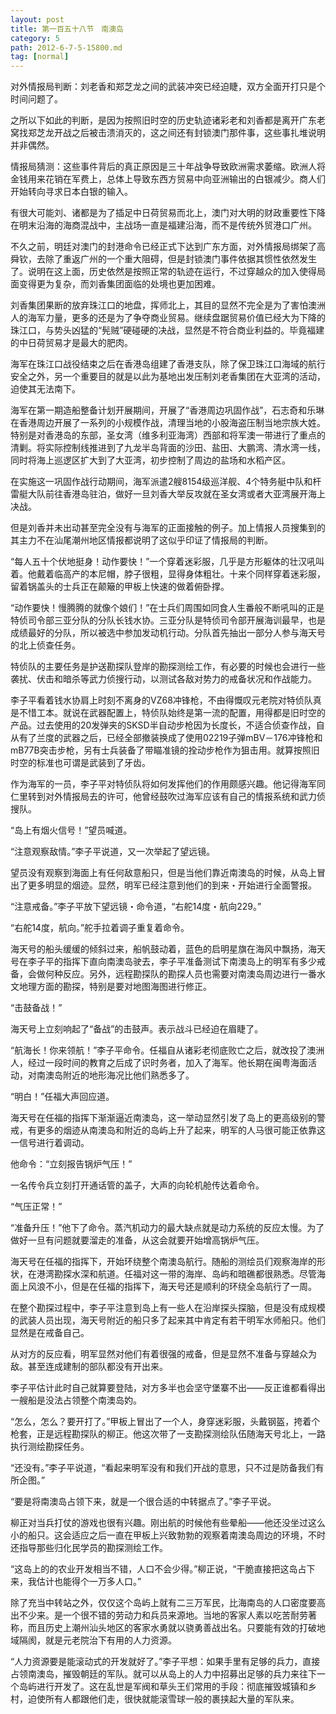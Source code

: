 ```yaml
---
layout: post
title: 第一百五十八节　南澳岛
category: 5
path: 2012-6-7-5-15800.md
tag: [normal]
---
```


对外情报局判断：刘老香和郑芝龙之间的武装冲突已经迫睫，双方全面开打只是个时间问题了。

之所以下如此的判断，是因为按照旧时空的历史轨迹诸彩老和刘香都是离开广东老窝找郑芝龙开战之后被击溃消灭的，这之间还有封锁澳门那件事，这些事扎堆说明并非偶然。

情报局猜测：这些事件背后的真正原因是三十年战争导致欧洲需求萎缩。欧洲人将金钱用来花销在军费上，总体上导致东西方贸易中向亚洲输出的白银减少。商人们开始转向寻求日本白银的输入。

有很大可能刘、诸都是为了插足中日荷贸易而北上，澳门对大明的财政重要性下降在明末沿海的海商混战中，主战场一直是福建沿海，而不是传统外贸港口广州。

不久之前，明廷对澳门的封港命令已经正式下达到广东方面，对外情报局绑架了高舜钦，去除了重返广州的一个重大阻碍，但是封锁澳门事件依据其惯性依然发生了。说明在这上面，历史依然是按照正常的轨迹在运行，不过穿越众的加入使得局面变得更为复杂，而刘香集团面临的处境也更加困难。

刘香集团果断的放弃珠江口的地盘，挥师北上，其目的显然不完全是为了害怕澳洲人的海军力量，更多的还是为了争夺商业贸易。继续盘踞贸易价值已经大为下降的珠江口，与势头凶猛的“髡贼”硬碰硬的决战，显然是不符合商业利益的。毕竟福建的中日荷贸易才是最大的肥肉。

海军在珠江口战役结束之后在香港岛组建了香港支队，除了保卫珠江口海域的航行安全之外，另一个重要目的就是以此为基地出发压制刘老香集团在大亚湾的活动，迫使其无法南下。

海军在第一期造船整备计划开展期间，开展了“香港周边巩固作战”，石志奇和乐琳在香港周边开展了一系列的小规模作战，清理当地的小股海盗压制当地宗族大姓。特别是对香港岛的东部，圣女湾（维多利亚海湾）西部和将军澳一带进行了重点的清剿。将实际控制线推进到了九龙半岛背面的沙田、盐田、大鹏湾、清水湾一线，同时将海上巡逻区扩大到了大亚湾，初步控制了周边的盐场和水稻产区。

在实施这一巩固作战行动期间，海军派遣2艘8154级巡洋舰、4个特务艇中队和杆雷艇大队前往香港岛驻泊，做好一旦刘香大举反攻就在圣女湾或者大亚湾展开海上决战。

但是刘香并未出动甚至完全没有与海军的正面接触的例子。加上情报人员搜集到的其主力不在汕尾潮州地区情报都说明了这似乎印证了情报局的判断。

“每人五十个伏地挺身！动作要快！”一个穿着迷彩服，几乎是方形躯体的壮汉吼叫着。他戴着临高产的本尼帽，脖子很粗，显得身体粗壮。十来个同样穿着迷彩服，留着锅盖头的士兵正在颠簸的甲板上快速的做着俯卧撑。

“动作要快！慢腾腾的就像个娘们！”在士兵们周围如同食人生番般不断吼叫的正是特侦司令部三亚分队的分队长钱水协。三亚分队是特侦司令部开展海训最早，也是成绩最好的分队，所以被选中参加发动机行动。分队首先抽出一部分人参与海天号的北上侦查任务。

特侦队的主要任务是护送勘探队登岸的勘探测绘工作，有必要的时候也会进行一些袭扰、伏击和暗杀等武力侦搜行动，以测试各敌对势力的戒备状况和作战能力。

李子平看着钱水协肩上时刻不离身的VZ68冲锋枪，不由得慨叹元老院对特侦队真是不惜工本。就说在武器配置上，特侦队始终是第一流的配置，用得都是旧时空的产品。过去使用的20发弹夹的SKSD半自动步枪因为长度长，不适合侦查作战，自从有了兰度的武器之后，已经全部撤装换成了使用02219子弹mBV－176冲锋枪和mB77B突击步枪，另有士兵装备了带瞄准镜的拴动步枪作为狙击用。就算按照旧时空的标准也可谓是武装到了牙齿。

作为海军的一员，李子平对特侦队将如何发挥他们的作用颇感兴趣。他记得海军同仁里转到对外情报局去的许可，他曾经鼓吹过海军应该有自己的情报系统和武力侦搜队。

“岛上有烟火信号！”望员喊道。

“注意观察敌情。”李子平说道，又一次举起了望远镜。

望员没有观察到海面上有任何敌意船只，但是当他们靠近南澳岛的时候，从岛上冒出了更多明显的烟迹。显然，明军已经注意到他们的到来・开始进行全面警报。

“注意戒备。”李子平放下望远镜・命令道，“右舵14度・航向229。”

“右舵14度，航向。”舵手拉着调子重复着命令。

海天号的船头缓缓的倾斜过来，船帆鼓动着，蓝色的启明星旗在海风中飘扬，海天号在李子平的指挥下直向南澳岛驶去，李子平准备测试下南澳岛上的明军有多少戒备，会做何种反应。另外，远程勘探队的勘探人员也需要对南澳岛周边进行一番水文地理方面的勘探，特别是要对地图海图进行修正。

“击鼓备战！”

海天号上立刻响起了“备战”的击鼓声。表示战斗已经迫在眉睫了。

“航海长！你来领航！”李子平命令。任福自从诸彩老彻底败亡之后，就改投了澳洲人，经过一段时间的教育之后成了识时务者，加入了海军。他长期在闽粤海面活动，对南澳岛附近的地形海况比他们熟悉多了。

“明白！”任福大声回应道。

海天号在任福的指挥下渐渐逼近南澳岛，这一举动显然引发了岛上的更高级别的警戒，有更多的烟迹从南澳岛和附近的岛屿上升了起来，明军的人马很可能正依靠这一信号进行着调动。

他命令：“立刻报告锅炉气压！”

一名传令兵立刻打开通话管的盖子，大声的向轮机舱传达着命令。

“气压正常！”

“准备升压！”他下了命令。蒸汽机动力的最大缺点就是动力系统的反应太慢。为了做好一旦有问题就要溜走的准备，从这会就要开始增高锅炉气压。

海天号在任福的指挥下，开始环绕整个南澳岛航行。随船的测绘员们观察海岸的形状，在港湾勘探水深和航道。任福对这一带的海岸、岛屿和暗礁都很熟悉。尽管海面上风浪不小，但是在任福的指挥下，海天号还是顺利的环绕全岛航行了一周。

在整个勘探过程中，李子平注意到岛上有一些人在沿岸探头探脑，但是没有成规模的武装人员出现，海天号附近的船只多了起来其中肯定有若干明军水师船只。他们显然是在戒备自己。

从对方的反应看，明军显然对他们有着很强的戒备，但是显然不准备与穿越众为敌。甚至连成建制的部队都没有开出来。

李子平估计此时自己就算要登陆，对方多半也会坚守堡寨不出――反正谁都看得出一艘船是没法占领整个南澳岛妁。

“怎么，怎么？要开打了。”甲板上冒出了一个人，身穿迷彩服，头戴钢盔，挎着个枪套，正是远程勘探队的柳正。他这次带了一支勘探测绘队伍随海天号北上，一路执行测绘勘探任务。

“还没有。”李子平说道，“看起来明军没有和我们开战的意思，只不过是防备我们有所企图。”

“要是将南澳岛占领下来，就是一个很合适的中转据点了。”李子平说。

柳正对当兵打仗的游戏也很有兴趣。刚出航的时候他有些晕船――他还没坐过这么小的船只。这会适应之后一直在甲板上兴致勃勃的观察着南澳岛周边的环境，不时还指导那些归化民学员的勘探测绘工作。

“这岛上的的农业开发相当不错，人口不会少得。”柳正说，“干脆直接把这岛占下来，我估计也能得个一万多人口。”

除了充当中转站之外，仅仅这个岛屿上就有二三万军民，比海南岛的人口密度要高出不少来。是一个很不错的劳动力和兵员来源地。当地的客家人素以吃苦耐劳著称，而且历史上潮州汕头地区的客家水勇就以骁勇善战出名。只要能有效的打破地域隔阂，就是元老院治下有用的人力资源。

“人力资源要是能滚动式的开发就好了。”李子平想：如果手里有足够的兵力，直接占领南澳岛，摧毁朝廷的军队。就可以从岛上的人力中招募出足够的兵力来往下一个岛屿进行开发了。这在乱世是军阀和草头王们常用的手段：彻底摧毁城镇和乡村，迫使所有人都跟他们走，很快就能滚雪球一般的裹挟起大量的军队来。